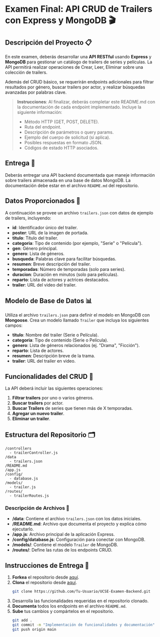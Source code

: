 
# Examen Final: API CRUD de Trailers con Express y MongoDB 🎬

## Descripción del Proyecto 📋

En este examen, deberás desarrollar una **API RESTful** usando **Express** y **MongoDB** para gestionar un catálogo de trailers de series y películas. La API permitirá realizar operaciones de Crear, Leer, Eliminar sobre una colección de trailers. 

Además del CRUD básico, se requerirán endpoints adicionales para filtrar resultados por género, buscar trailers por actor, y realizar búsquedas avanzadas por palabras clave.

> **Instrucciones**: Al finalizar, deberás completar este README.md con la documentación de cada endpoint implementado. Incluye la siguiente información:
> - Método HTTP (GET, POST, DELETE).
> - Ruta del endpoint.
> - Descripción de parámetros o query params.
> - Ejemplo del cuerpo de solicitud (si aplica).
> - Posibles respuestas en formato JSON.
> - Códigos de estado HTTP asociados.

## Entrega 📌

Deberás entregar una API backend documentada que maneje información sobre trailers almacenada en una base de datos MongoDB. La documentación debe estar en el archivo `README.md` del repositorio.

## Datos Proporcionados 📂

A continuación se provee un archivo `trailers.json` con datos de ejemplo de trailers, incluyendo:
- **id**: Identificador único del trailer.
- **poster**: URL de la imagen de portada.
- **titulo**: Título del trailer.
- **categoria**: Tipo de contenido (por ejemplo, "Serie" o "Película").
- **gen**: Género principal.
- **genero**: Lista de géneros.
- **busqueda**: Palabras clave para facilitar búsquedas.
- **resumen**: Breve descripción del trailer.
- **temporadas**: Número de temporadas (solo para series).
- **duracion**: Duración en minutos (solo para películas).
- **reparto**: Lista de actores y actrices destacados.
- **trailer**: URL del video del trailer.

## Modelo de Base de Datos 📊

Utiliza el archivo `trailers.json` para definir el modelo en MongoDB con **Mongoose**. Crea un modelo llamado `Trailer` que incluya los siguientes campos:

- **titulo**: Nombre del trailer (Serie o Película).
- **categoria**: Tipo de contenido (Serie o Película).
- **genero**: Lista de géneros relacionados (ej. "Drama", "Ficción").
- **reparto**: Lista de actores.
- **resumen**: Descripción breve de la trama.
- **trailer**: URL del trailer en video.

## Funcionalidades del CRUD 🚀

La API deberá incluir las siguientes operaciones:

1. **Filtrar trailers** por uno o varios géneros.
2. **Buscar trailers** por actor.
3. **Buscar Trailers** de series que tienen más de X temporadas.
4. **Agregar un nuevo trailer**.
5. **Eliminar un trailer**.

## Estructura del Repositorio 🗂️

```plaintext
/controllers
  - trailerController.js
/data
  - trailers.json
/README.md
/app.js
/config/
  - database.js
/models/
  - trailer.js
/routes/
  - trailerRoutes.js
```

### Descripción de Archivos 📝

- **/data**: Contiene el archivo `trailers.json` con los datos iniciales.
- **/README.md**: Archivo que documenta el proyecto y explica cómo ejecutarlo.
- **/app.js**: Archivo principal de la aplicación Express.
- **/config/database.js**: Configuración para conectar con MongoDB.
- **/models/**: Contiene el modelo `Trailer` de MongoDB.
- **/routes/**: Define las rutas de los endpoints CRUD.

## Instrucciones de Entrega 🚀

1. **Forkea** el repositorio desde [aquí](https://github.com/FabioDrizZt/UCSE-Examen-Backend).
2. **Clona** el repositorio desde [aquí](https://github.com/Tu-Usuario/UCSE-Examen-Backend).
   ```bash
   git clone https://github.com/Tu-Usuario/UCSE-Examen-Backend.git
   ```
3. Desarrolla las funcionalidades requeridas en el repositorio clonado.
4. **Documenta** todos los endpoints en el archivo `README.md`.
5. **Sube** tus cambios y compártelos en el repositorio.
   ```bash
   git add .
   git commit -m "Implementación de funcionalidades y documentación"
   git push origin main
   ```
